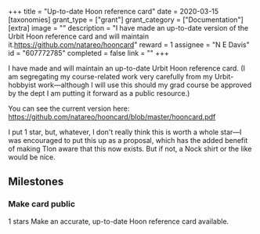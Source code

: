 +++
title = "Up-to-date Hoon reference card"
date = 2020-03-15
[taxonomies]
grant_type = ["grant"]
grant_category = ["Documentation"]
[extra]
image = ""
description = "I have made an up-to-date version of the Urbit Hoon reference card and will maintain it.https://github.com/natareo/hooncard"
reward = 1
assignee = "N E Davis"
id = "607772785"
completed = false
link = ""
+++

I have made and will maintain an up-to-date Urbit Hoon reference card.  (I am segregating my course-related work very carefully from my Urbit-hobbyist work—although I will use this should my grad course be approved by the dept I am putting it forward as a public resource.)

You can see the current version here:  https://github.com/natareo/hooncard/blob/master/hooncard.pdf

I put 1 star, but, whatever, I don't really think this is worth a whole star—I was encouraged to put this up as a proposal, which has the added benefit of making Tlon aware that this now exists.  But if not, a Nock shirt or the like would be nice.

## Milestones


### Make card public
1 stars
Make an accurate, up-to-date Hoon reference card available.

    
